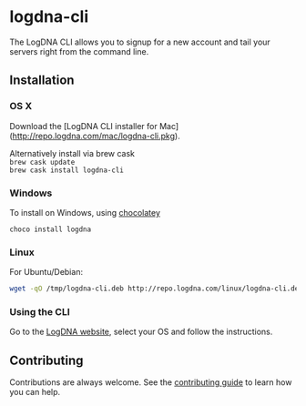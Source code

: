 # logdna-cli

The LogDNA CLI allows you to signup for a new account and tail your servers right from the command line.

## Installation

### OS X

Download the [LogDNA CLI installer for Mac] (http://repo.logdna.com/mac/logdna-cli.pkg).  

Alternatively install via brew cask  
```brew cask update```  
```brew cask install logdna-cli```

### Windows

To install on Windows, using [chocolatey](https://chocolatey.org)

```
choco install logdna
```

### Linux

For Ubuntu/Debian:

```bash
wget -qO /tmp/logdna-cli.deb http://repo.logdna.com/linux/logdna-cli.deb && sudo dpkg -i /tmp/logdna-cli.deb
```

### Using the CLI

Go to the [LogDNA website](https://logdna.com), select your OS and follow the instructions.

## Contributing

Contributions are always welcome. See the [contributing guide](./CONTRIBUTING.md) to learn how you can help.
